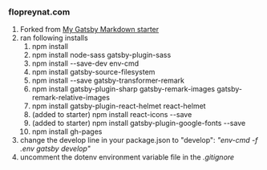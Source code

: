 ### flopreynat.com

1. Forked from [My Gatsby Markdown starter]()
2. ran following installs
    1. npm install
    2. npm install node-sass gatsby-plugin-sass
    3. npm install --save-dev env-cmd
    4. npm install gatsby-source-filesystem
    5. npm install --save gatsby-transformer-remark
    6. npm install gatsby-plugin-sharp gatsby-remark-images gatsby-remark-relative-images
    7. npm install gatsby-plugin-react-helmet react-helmet
    8. (added to starter) npm install react-icons --save
    9. (added to starter) npm install gatsby-plugin-google-fonts --save
    10. npm install gh-pages
3. change the develop line in your package.json to "develop": _"env-cmd -f .env gatsby develop"_
4. uncomment the dotenv environment variable file in the _.gitignore_